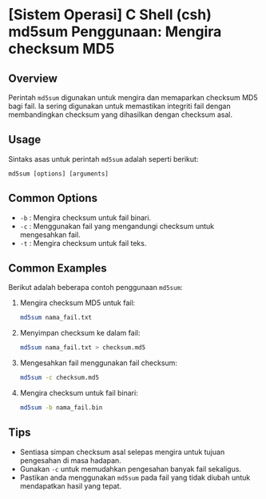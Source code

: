 # [Sistem Operasi] C Shell (csh) md5sum Penggunaan: Mengira checksum MD5

## Overview
Perintah `md5sum` digunakan untuk mengira dan memaparkan checksum MD5 bagi fail. Ia sering digunakan untuk memastikan integriti fail dengan membandingkan checksum yang dihasilkan dengan checksum asal.

## Usage
Sintaks asas untuk perintah `md5sum` adalah seperti berikut:

```
md5sum [options] [arguments]
```

## Common Options
- `-b` : Mengira checksum untuk fail binari.
- `-c` : Menggunakan fail yang mengandungi checksum untuk mengesahkan fail.
- `-t` : Mengira checksum untuk fail teks.

## Common Examples
Berikut adalah beberapa contoh penggunaan `md5sum`:

1. Mengira checksum MD5 untuk fail:
   ```bash
   md5sum nama_fail.txt
   ```

2. Menyimpan checksum ke dalam fail:
   ```bash
   md5sum nama_fail.txt > checksum.md5
   ```

3. Mengesahkan fail menggunakan fail checksum:
   ```bash
   md5sum -c checksum.md5
   ```

4. Mengira checksum untuk fail binari:
   ```bash
   md5sum -b nama_fail.bin
   ```

## Tips
- Sentiasa simpan checksum asal selepas mengira untuk tujuan pengesahan di masa hadapan.
- Gunakan `-c` untuk memudahkan pengesahan banyak fail sekaligus.
- Pastikan anda menggunakan `md5sum` pada fail yang tidak diubah untuk mendapatkan hasil yang tepat.